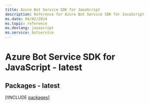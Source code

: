 ```yaml
---
title: Azure Bot Service SDK for JavaScript
description: Reference for Azure Bot Service SDK for JavaScript
ms.date: 04/02/2024
ms.topic: reference
ms.devlang: javascript
ms.service: botservice
---
```

# Azure Bot Service SDK for JavaScript - latest
## Packages - latest
[!INCLUDE [packages](bot-service-index.md)]